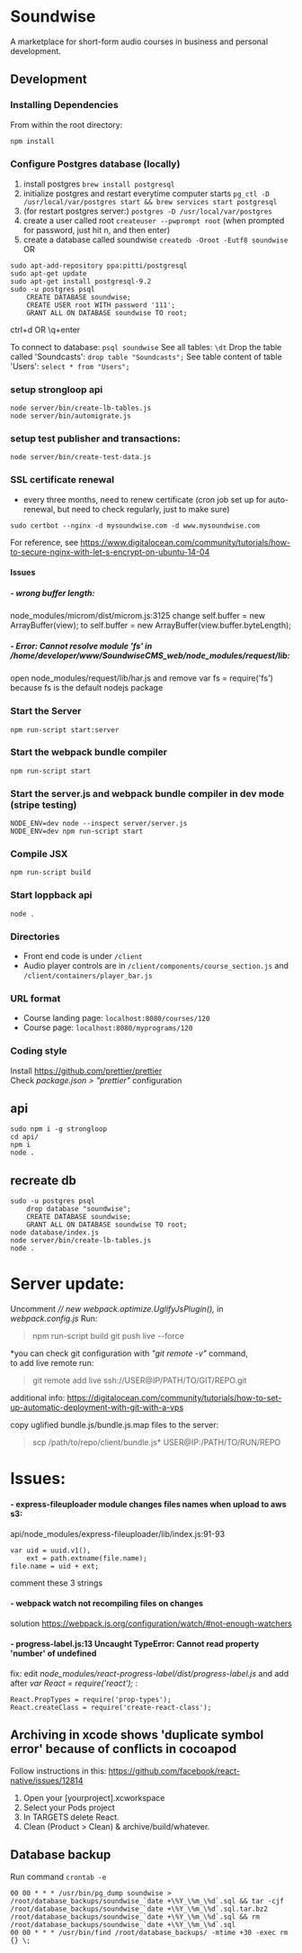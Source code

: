 # Soundwise

A marketplace for short-form audio courses in business and personal development.

## Development

### Installing Dependencies

From within the root directory:

```sh
npm install
```

### Configure Postgres database (locally)
1. install postgres
     ```brew install postgresql```
2. initialize postgres and restart everytime computer starts
     ```pg_ctl -D /usr/local/var/postgres start && brew services start postgresql```
3. (for restart postgres server:)
     ```postgres -D /usr/local/var/postgres```
4. create a user called root
     ```createuser --pwprompt root```
   (when prompted for password, just hit n, and then enter)
5. create a database called soundwise
     ```createdb -Oroot -Eutf8 soundwise```
OR
```
sudo apt-add-repository ppa:pitti/postgresql
sudo apt-get update
sudo apt-get install postgresql-9.2
sudo -u postgres psql
    CREATE DATABASE soundwise;
    CREATE USER root WITH password '111';
    GRANT ALL ON DATABASE soundwise TO root;
```
ctrl+d OR \q+enter

To connect to database:
    ```psql soundwise```
See all tables:
    `\dt`
Drop the table called 'Soundcasts':
    `drop table "Soundcasts";`
See table content of table 'Users':
    `select * from "Users";`

### setup strongloop api
```
node server/bin/create-lb-tables.js
node server/bin/automigrate.js
```
### setup test publisher and transactions:
```
node server/bin/create-test-data.js
```

### SSL certificate renewal
- every three months, need to renew certificate (cron job set up for auto-renewal, but need to check regularly, just to make sure)
```
sudo certbot --nginx -d mysoundwise.com -d www.mysoundwise.com
```
For reference, see https://www.digitalocean.com/community/tutorials/how-to-secure-nginx-with-let-s-encrypt-on-ubuntu-14-04

#### Issues

##### - wrong buffer length:
node_modules/microm/dist/microm.js:3125
change
self.buffer = new ArrayBuffer(view);
to
self.buffer = new ArrayBuffer(view.buffer.byteLength);

##### - Error: Cannot resolve module 'fs' in /home/developer/www/SoundwiseCMS_web/node_modules/request/lib:
open node_modules/request/lib/har.js
and remove
var fs = require('fs')
because fs is the default nodejs package

### Start the Server

```
npm run-script start:server
```

### Start the webpack bundle compiler

```
npm run-script start
```

### Start the server.js and webpack bundle compiler in dev mode (stripe testing)

```
NODE_ENV=dev node --inspect server/server.js
NODE_ENV=dev npm run-script start
```

### Compile JSX

```
npm run-script build
```

### Start loppback api

```
node .
```

### Directories
- Front end code is under `/client`
- Audio player controls are in `/client/components/course_section.js` and `/client/containers/player_bar.js`

### URL format
- Course landing page: `localhost:8080/courses/120`
- Course page: `localhost:8080/myprograms/120`

### Coding style

Install https://github.com/prettier/prettier  
Check _package.json > "prettier"_ configuration


## api
```
sudo npm i -g strongloop
cd api/
npm i
node .
```

## recreate db
```
sudo -u postgres psql
    drop database "soundwise";
    CREATE DATABASE soundwise;
    GRANT ALL ON DATABASE soundwise TO root;
node database/index.js
node server/bin/create-lb-tables.js
node .
```

# Server update:

Uncomment   *// new webpack.optimize.UglifyJsPlugin(),* in *webpack.config.js*
Run:  
>npm run-script build
>git push live --force

*you can check git configuration with *"git remote -v"* command,  
to add live remote run:  
>git remote add live ssh://USER@IP/PATH/TO/GIT/REPO.git

additional info: https://digitalocean.com/community/tutorials/how-to-set-up-automatic-deployment-with-git-with-a-vps

copy uglified bundle.js/bundle.js.map files to the server:
>scp /path/to/repo/client/bundle.js* USER@IP:/PATH/TO/RUN/REPO


# Issues:

#### - express-fileuploader module changes files names when upload to aws s3:
api/node_modules/express-fileuploader/lib/index.js:91-93
```
var uid = uuid.v1(),
    ext = path.extname(file.name);
file.name = uid + ext;
```
comment these 3 strings

#### - webpack watch not recompiling files on changes
solution https://webpack.js.org/configuration/watch/#not-enough-watchers

#### - progress-label.js:13 Uncaught TypeError: Cannot read property 'number' of undefined
fix: edit *node_modules/react-progress-label/dist/progress-label.js*
and add after   *var React = require('react');*   :
```
React.PropTypes = require('prop-types');
React.createClass = require('create-react-class');
```


## Archiving in xcode shows 'duplicate symbol error' because of conflicts in cocoapod

Follow instructions in this:
https://github.com/facebook/react-native/issues/12814

1. Open your [yourproject].xcworkspace
2. Select your Pods project
3. In TARGETS delete React.
4. Clean (Product > Clean) & archive/build/whatever.

## Database backup

Run command `crontab -e`
```
00 00 * * * /usr/bin/pg_dump soundwise > /root/database_backups/soundwise_`date +\%Y_\%m_\%d`.sql && tar -cjf /root/database_backups/soundwise_`date +\%Y_\%m_\%d`.sql.tar.bz2 /root/database_backups/soundwise_`date +\%Y_\%m_\%d`.sql && rm /root/database_backups/soundwise_`date +\%Y_\%m_\%d`.sql
00 00 * * * /usr/bin/find /root/database_backups/ -mtime +30 -exec rm {} \;
```
